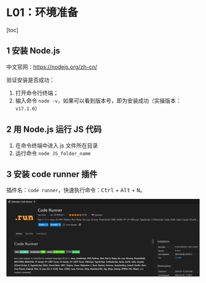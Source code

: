 # L01：环境准备

[toc]



## 1 安装 Node.js

中文官网：https://nodejs.org/zh-cn/

验证安装是否成功：

1. 打开命令行终端；
2. 输入命令 `node -v`，如果可以看到版本号，即为安装成功（实操版本：`v17.1.0`）



## 2 用 Node.js 运行 JS 代码

1. 在命令终端中进入 js 文件所在目录
2. 运行命令 `node JS_folder_name`



## 3 安装 code runner 插件

插件名：`code runner`，快速执行命令：<kbd>Ctrl</kbd> + <kbd>Alt</kbd> + <kbd>N</kbd>。

![](assets/1.1.png)
